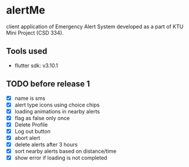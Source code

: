 # alertMe

client application of Emergency Alert System developed as a part of KTU Mini Project (CSD 334).

## Tools used
- flutter sdk: v3.10.1

## TODO before release 1
- [X] name is sms
- [X] alert type icons using choice chips
- [X] loading animations in nearby alerts
- [X] flag as false only once
- [X] Delete Profile
- [X] Log out button
- [X] abort alert
- [X] delete alerts after 3 hours
- [X] sort nearby alerts based on distance/time
- [X] show error if loading is not completed 